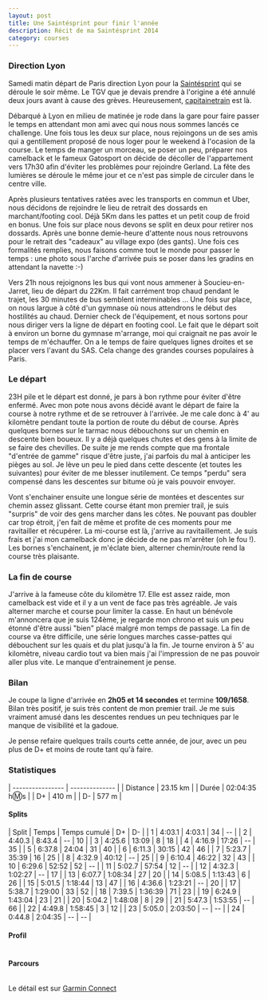 ```yaml
---
layout: post
title: Une Saintésprint pour finir l'année
description: Récit de ma Saintésprint 2014
category: courses
---
```


### Direction Lyon

Samedi matin départ de Paris direction Lyon pour la [Saintésprint][1]
qui se déroule le soir même. Le TGV que je devais prendre à l'origine a été
annulé deux jours avant à cause des grèves. Heureusement, [capitainetrain][2]
est là.

Débarqué à Lyon en milieu de matinée je rode dans la gare pour faire passer
le temps en attendant mon ami avec qui nous nous sommes lancés ce challenge.
Une fois tous les deux sur place, nous rejoingons un de ses amis qui a
gentillement proposé de nous loger pour le weekend à l'ocasion de la course.
Le temps de manger un morceau, se poser un peu, préparer nos camelback et le
fameux Gatosport on décide de décoller de l'appartement vers 17h30 afin d'éviter
les problèmes pour rejoindre Gerland. La fête des lumières se déroule le
même jour et ce n'est pas simple de circuler dans le centre ville.

Après plusieurs tentatives ratées avec les transports en commun et Uber,
nous décidons de rejoindre le lieu de retrait des dossards en marchant/footing
cool. Déjà 5Km dans les pattes et un petit coup de froid en bonus.
Une fois sur place nous devons se split en deux pour retirer nos dossards.
Après une bonne demie-heure d'attente nous nous retrouvons pour le retrait des
"cadeaux" au village expo (des gants).
Une fois ces formalités remplies, nous faisons comme tout le monde pour passer
le temps : une photo sous l'arche d'arrivée puis se poser dans les gradins
en attendant la navette :-)

Vers 21h nous rejoignons les bus qui vont nous ammener à Soucieu-en-Jarret,
lieu de départ du 22Km. Il fait carrément trop chaud pendant le trajet, les 30
minutes de bus semblent interminables ... Une fois sur place, on nous largue à
côté d'un gymnase où nous attendrons le début des hostilités au chaud.
Dernier check de l'équipement, et nous sortons pour nous diriger vers la ligne
de départ en footing cool. Le fait que le départ soit à environ un borne du
gymnase m'arrange, moi qui craignait ne pas avoir le temps de m'échauffer.
On a le temps de faire quelques lignes droites et se placer vers l'avant du SAS.
Cela change des grandes courses populaires à Paris.

### Le départ

23H pile et le départ est donné, je pars à bon rythme pour éviter d'être
enfermé. Avec mon pote nous avons décidé avant le départ de faire la course à
notre rythme et de se retrouver à l'arrivée. Je me cale donc à 4' au
kilomètre pendant toute la portion de route du début de course.
Après quelques bornes sur le tarmac nous débouchons sur un chemin en descente
bien boueux. Il y a déjà quelques chutes et des gens à la limite de se faire des
chevilles.
De suite je me rends compte que ma frontale "d'entrée de gamme" risque d'être
juste, j'ai parfois du mal à anticiper les pièges au sol.
Je lève un peu le pied dans cette descente (et toutes les suivantes) pour éviter
de me blesser inutilement. Ce temps "perdu" sera compensé dans les descentes sur
bitume où je vais pouvoir envoyer.

Vont s'enchainer ensuite une longue série de montées et descentes sur chemin
assez glissant. Cette course étant mon premier trail, je suis "surpris" de
voir des gens marcher dans les côtes. Ne pouvant pas doubler car trop étroit,
j'en fait de même et profite de ces moments pour me ravitailler et récupérer.
La mi-course est là, j'arrive au ravitaillement.
Je suis frais et j'ai mon camelback donc je décide de ne pas m'arrêter (oh le
fou !). Les bornes s'enchainent, je m'éclate bien, alterner chemin/route
rend la course très plaisante.

### La fin de course

J'arrive à la fameuse côte du kilomètre 17.
Elle est assez raide, mon camelback est vide et il y a un vent
de face pas très agréable. Je vais alterner marche et course pour limiter la
casse. En haut un bénévole m'annoncera que je suis 124ème, je regarde
mon chrono et suis un peu étonné d'être aussi "bien" placé malgré mon temps de
passage.
La fin de course va être difficile, une série longues marches casse-pattes
qui débouchent sur les quais et du plat jusqu'à la fin. Je tourne environ à 5'
au kilomètre, niveau cardio tout va bien mais j'ai l'impression de ne pas
pouvoir aller plus vite. Le manque d'entrainement je pense.

### Bilan

Je coupe la ligne d'arrivée en **2h05 et 14 secondes** et termine **109/1658**.
Bilan très positif, je suis très content de mon premier trail. Je me suis
vraiment amusé dans les descentes rendues un peu techniques par le manque de
visibilité et la gadoue.

Je pense refaire quelques trails courts cette année, de jour, avec un peu
plus de D+ et moins de route tant qu'à faire.

### Statistiques

| ---------------- | -------------- |
| Distance         | 23.15 km       |
| Durée            | 02:04:35 h:m:s |
| D+               | 410 m          |
| D-               | 577 m          |

#### Splits

| Split | Temps  | Temps cumulé | D+ | D- |
| 1     | 4:03.1 | 4:03.1       | 34 | -- |
| 2     | 4:40.3 | 8:43.4       | -- | 10 |
| 3     | 4:25.6 | 13:09        | 8  | 18 |
| 4     | 4:16.9 | 17:26        | -- | 35 |
| 5     | 6:37.8 | 24:04        | 31 | 40 |
| 6     | 6:11.3 | 30:15        | 42 | 46 |
| 7     | 5:23.7 | 35:39        | 16 | 25 |
| 8     | 4:32.9 | 40:12        | -- | 25 |
| 9     | 6:10.4 | 46:22        | 32 | 43 |
| 10    | 6:29.6 | 52:52        | 52 | -- |
| 11    | 5:02.7 | 57:54        | 12 | -- |
| 12    | 4:32.3 | 1:02:27      | -- | 17 |
| 13    | 6:07.7 | 1:08:34      | 27 | 20 |
| 14    | 5:08.5 | 1:13:43      | 6  | 26 |
| 15    | 5:01.5 | 1:18:44      | 13 | 47 |
| 16    | 4:36.6 | 1:23:21      | -- | 20 |
| 17    | 5:38.7 | 1:29:00      | 33 | 52 |
| 18    | 7:39.5 | 1:36:39      | 71 | 23 |
| 19    | 6:24.9 | 1:43:04      | 23 | 21 |
| 20    | 5:04.2 | 1:48:08      | 8  | 29 |
| 21    | 5:47.3 | 1:53:55      | -- | 66 |
| 22    | 4:49.8 | 1:58:45      | 3  | 12 |
| 23    | 5:05.0 | 2:03:50      | -- | -- |
| 24    | 0:44.8 | 2:04:35      | -- | -- |

#### Profil

<img
  class="ctr img-thumbnail"
  alt="Profile de la Saintésprint"
  data-src="{{ '2014/12/saintesprint_profile.jpg' | asset_path }}"
  src="data:image/gif;base64,R0lGODlhAQABAAAAACH5BAEKAAEALAAAAAABAAEAAAICTAEAOw=="
  onload="lzld(this)" />

#### Parcours

<img
  class="ctr img-thumbnail"
  alt="Parcours de la Saintésprint"
  data-src="{{ '2014/12/saintesprint_map.jpg' | asset_path }}"
  src="data:image/gif;base64,R0lGODlhAQABAAAAACH5BAEKAAEALAAAAAABAAEAAAICTAEAOw=="
  onload="lzld(this)" />

Le détail est sur [Garmin Connect][3]

[1]: http://www.saintelyon.com/
[2]: https://www.capitainetrain.com/
[3]: http://connect.garmin.com/modern/activity/646516025
